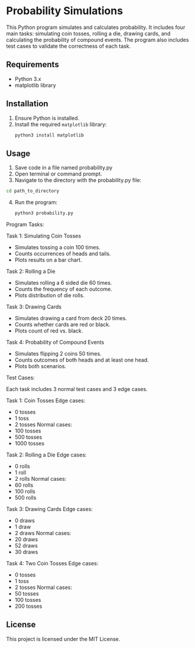 # Probability Simulations

This Python program simulates and calculates probability. 
It includes four main tasks: simulating coin tosses, rolling a die, drawing cards, and calculating the probability of compound events. 
The program also includes test cases to validate the correctness of each task.

## Requirements

- Python 3.x
- matplotlib library

## Installation

1. Ensure Python is installed.
2. Install the required `matplotlib` library:
   ```bash
   python3 install matplotlib
   ```
   
## Usage

1. Save code in a file named probability.py
2. Open terminal or command prompt.
3. Navigate to the directory with the probability.py file:
```bash
cd path_to_directory
```
4. Run the program:
   ```bash
   python3 probability.py
   ```

Program Tasks:

Task 1: Simulating Coin Tosses
- Simulates tossing a coin 100 times.
- Counts occurrences of heads and tails.
- Plots results on a bar chart.

Task 2: Rolling a Die
- Simulates rolling a 6 sided die 60 times.
- Counts the frequency of each outcome.
- Plots distribution of die rolls.

Task 3: Drawing Cards
- Simulates drawing a card from deck 20 times.
- Counts whether cards are red or black.
- Plots count of red vs. black.

Task 4: Probability of Compound Events
- Simulates flipping 2 coins 50 times.
- Counts outcomes of both heads and at least one head.
- Plots both scenarios.

Test Cases:

Each task includes 3 normal test cases and 3 edge cases. 

Task 1: Coin Tosses
Edge cases:
- 0 tosses
- 1 toss
- 2 tosses
Normal cases:
- 100 tosses
- 500 tosses
- 1000 tosses

Task 2: Rolling a Die
Edge cases:
- 0 rolls
- 1 roll
- 2 rolls
Normal cases:
- 60 rolls
- 100 rolls
- 500 rolls

Task 3: Drawing Cards
Edge cases:
- 0 draws
- 1 draw
- 2 draws
Normal cases:
- 20 draws
- 52 draws
- 30 draws

Task 4: Two Coin Tosses
Edge cases:
- 0 tosses
- 1 toss
- 2 tosses
Normal cases:
- 50 tosses
- 100 tosses
- 200 tosses

## License

This project is licensed under the MIT License.
